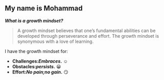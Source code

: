 ## My name is Mohammad

***What is a growth mindset?***

>A growth mindset believes that one’s fundamental abilities can be developed through perseverance and effort.
>The growth mindset is synonymous with a love of learning.

I have the growth mindset for:
- **Challenges:_Embraces_.** :relaxed:
- **Obstacles:_persists_.** :grinning:
- **Effort:_No pain;no gain_.** :smirk:


